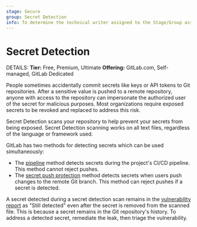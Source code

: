 ```yaml
---
stage: Secure
group: Secret Detection
info: To determine the technical writer assigned to the Stage/Group associated with this page, see https://handbook.gitlab.com/handbook/product/ux/technical-writing/#assignments
---
```


# Secret Detection

DETAILS:
**Tier:** Free, Premium, Ultimate
**Offering:** GitLab.com, Self-managed, GitLab Dedicated

People sometimes accidentally commit secrets like keys or API tokens to Git repositories. After a
sensitive value is pushed to a remote repository, anyone with access to the repository can
impersonate the authorized user of the secret for malicious purposes. Most organizations require
exposed secrets to be revoked and replaced to address this risk.

Secret Detection scans your repository to help prevent your secrets from being exposed. Secret
Detection scanning works on all text files, regardless of the language or framework used.

GitLab has two methods for detecting secrets which can be used simultaneously:

- The [pipeline](pipeline/index.md) method detects secrets during the project's CI/CD pipeline. This method cannot reject pushes.
- The [secret push protection](pre_receive/index.md) method detects secrets when users push changes to the
  remote Git branch. This method can reject pushes if a secret is detected.

A secret detected during a secret detection scan remains in the [vulnerability report](../vulnerability_report/index.md) as "Still detected" even after the secret is removed from the scanned file. This is because a secret remains in the Git repository's history. To address a detected secret, remediate the leak, then triage the vulnerability.
